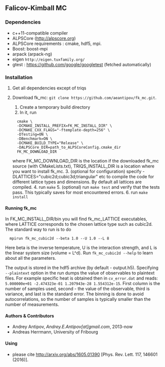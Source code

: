 ## Falicov-Kimball MC
### Dependencies 
- c++11-compatible compiler
- ALPSCore (http://alpscore.org)
- ALPSCore requirements : cmake, hdf5, mpi.
- Boost: boost-mpi
- arpack (arpack-ng)
- eigen `http://eigen.tuxfamily.org/`
- gtest : https://github.com/google/googletest (fetched automatically) 

### Installation 
1. Get all dependencies except of triqs 
2. Download fk_mc: `git clone https://github.com/aeantipov/fk_mc.git`. 
    1. Create a temporary build directory
    2. In it, run 
      ```
        cmake \
        -DCMAKE_INSTALL_PREFIX=FK_MC_INSTALL_DIR" \
        -DCMAKE_CXX_FLAGS="-ftemplate-depth=256" \
        -DTesting=ON \
        -DBenchmark=ON \
        -DCMAKE_BUILD_TYPE="Release" \
        -DALPSCore_DIR=path_to_ALPSCoreConfig.cmake_dir
        FK_MC_DOWNLOAD_DIR
      ```
      
      where FK_MC_DOWNLOAD_DIR is the location if the downloaded fk_mc source (with CMakeLists.txt), TRIQS_INSTALL_DIR is a location where you want to install fk_mc. 
    3. (optional for configuration) specify -DLATTICES="cubic2d;cubic3d;triangular" etc to compile the code for different lattice types and dimensions. By default all lattices are compiled.
    4. run `make`
    5. (optional) run `make test` and verify that the tests pass. This typically saves for most encountered errors.
    6. run `make install`

#### Running fk_mc
In FK_MC_INSTALL_DIR/bin you will find fk_mc_LATTICE executables, where LATTICE corresponds to the chosen lattice type such as cubic2d. 
The standard way to run is to do 
```
  mpirun fk_mc_cubic2d --beta 1.0 --U 1.0 --L 8
```

Here beta is the inverse temperature, U is the interaction strength, and L is the linear system size (volume = L^d). Run `fk_mc_cubic2d --help` to learn about all the parameters. 

The output is stored in the hdf5 archive (by default - output.h5). Specifying `--plaintext` option in the run dumps the value of observables to plaintext files. For example specific heat is obtained then in `cv_error.dat` and reads:
`5.000000e+01 -2.474323e-01 1.207943e-28 1.554312e-15`. First column is the number of samples used, second - the value of the observable, third is variance, and last is the standard error. The binning is done to avoid autocorrelations, so the number of samples is typically smaller than the number of measurements.

#### Authors & Contributors
- Andrey Antipov, *Andrey.E.Antipov[at]gmail.com*, 2013-now
- Andreas Herrmann, University of Fribourg

#### Using 
- please cite http://arxiv.org/abs/1605.01390 [Phys. Rev. Lett. 117, 146601 (2016)].
